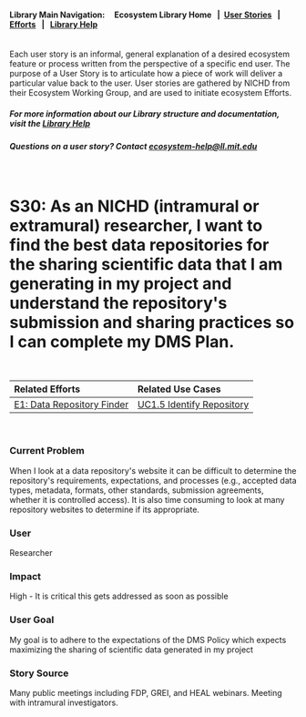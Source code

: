 #### Library Main Navigation: &nbsp; &nbsp;  <b> Ecosystem Library Home </b> &nbsp; | &nbsp;[User Stories](https://github.com/NIH-NICHD-Ecosystem/UserStories/blob/main/README.md) &nbsp; | &nbsp; [Efforts](https://github.com/NIH-NICHD-Ecosystem/Efforts/blob/main/README.md) &nbsp; | &nbsp; [Library Help](https://github.com/NIH-NICHD-Ecosystem/LibraryHelp/blob/main/README.md)

</br>
Each user story is an informal, general explanation of a desired ecosystem feature or process written from the perspective of a specific end user. The purpose of a User Story is to articulate how a piece of work will deliver a particular value back to the user. User stories are gathered by NICHD from their Ecosystem Working Group, and are used to initiate ecosystem Efforts. 

##### For more information about our Library structure and documentation, visit the [Library Help](https://github.com/NIH-NICHD-Ecosystem/LibraryHelp/blob/main/README.md) 
##### Questions on a user story? Contact [ecosystem-help@ll.mit.edu](mailto:ecosystem-help@ll.mit.edu?subject=Ecosystem_Library)
<br>

# S30: As an NICHD (intramural or extramural) researcher, I want to find the best data repositories for the sharing scientific data that I am generating in my project and understand the repository's submission and sharing practices so I can complete my DMS Plan. 

<br>

| Related Efforts | Related Use Cases
| :------------- | :------------ | 
| [E1: Data Repository Finder](https://github.com/NIH-NICHD-Ecosystem/E1_Data-Repository-Finder/blob/main/README.md) | [UC1.5 Identify Repository](https://github.com/NIH-NICHD-Ecosystem/E1_Data-Repository-Finder/blob/main/Documentation/1_Use-Cases/Pages/UC1.5-IdentifyRepository.md) |

<br>

### Current Problem
When I look at a data repository's website it can be difficult to determine the repository's requirements, expectations, and processes (e.g., accepted data types, metadata, formats, other standards, submission agreements, whether it is controlled access). It is also time consuming to look at many repository websites to determine if its appropriate. 
### User 
Researcher
### Impact
High - It is critical this gets addressed as soon as possible
### User Goal
My goal is to adhere to the expectations of the DMS Policy which expects maximizing the sharing of scientific data generated in my project
### Story Source
Many public meetings including FDP, GREI, and HEAL webinars. Meeting with intramural investigators. 


</br>
